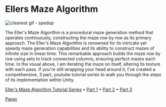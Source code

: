 # Ellers Maze Algorithm
 
![cleanest gif - spedup](https://github.com/jyblackshaw/Ellers-Maze-Algorithm/assets/68715353/fc4d5484-02a8-4b87-bfda-69407ded9ab9)


The Eller's Maze Algorithm is a procedural maze generation method that operates continuously, constructing the maze row by row as its primary approach. The Eller's Maze Algorithm is renowned for its intricate yet speedy maze generation capabilities and its ability to construct mazes of infinite size in linear time. This remarkable approach builds the maze row by row using sets to track connected columns, ensuring perfect mazes each time. In the visual above, I am iterating the maze on itself, altering its texture with each pass. If you're still wrapping your head around it, I've created a comprehensive, 3 part, youtube tutorial series to walk you through the steps of its implementation within Unity.


[Eller's Maze Algorithm Tutorial Series](https://youtube.com/playlist?list=PLOsqD8iK9BePx9knqt1Svmv40oawNZ1aa&si=NjGcBebdXNFb1YCv)
• [Part 1](https://youtu.be/kD-YUSNffFY?si=NZ5BZbuPEe5FRSOb)
• [Part 2](https://youtu.be/5nWUX2TMJrY?si=wBczLIpnxbPVksV5)
• [Part 3](https://youtu.be/p3l9uLspmwI?si=DP1k7K7_dw1YRVvF)

[Paper](http://www.neocomputer.org/projects/eller.html#:~:text=Eller's%20algorithm%20creates%20'perfect'%20mazes,to%20only%20a%20single%20row.)
